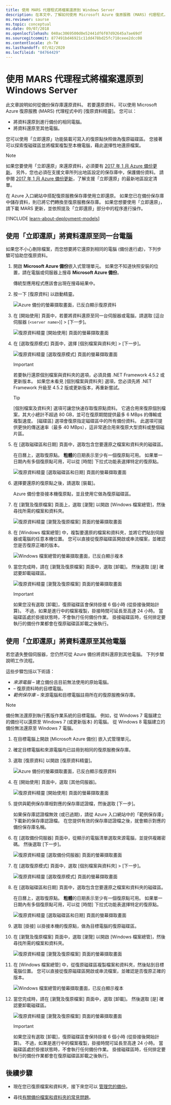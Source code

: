 ```yaml
---
title: 使用 MARS 代理程式將檔案還原到 Windows Server
description: 在本文中，了解如何使用 Microsoft Azure 復原服務 (MARS) 代理程式，將儲存在 Azure 中的資料還原至 Windows Server 或 Windows 電腦。
ms.reviewer: saurse
ms.topic: conceptual
ms.date: 09/07/2018
ms.openlocfilehash: 040ac3069500d0e52441df6f07d92645a7ae69df
ms.sourcegitcommit: 877491bd46921c11dd478bd25fc718ceee2dcc08
ms.contentlocale: zh-TW
ms.lasthandoff: 07/02/2020
ms.locfileid: "84764429"
---
```

# <a name="restore-files-to-windows-server-using-the-mars-agent"></a>使用 MARS 代理程式將檔案還原到 Windows Server

此文章說明如何從備份保存庫還原資料。 若要還原資料，可以使用 Microsoft Azure 復原服務 (MARS) 代理程式中的 [復原資料精靈]。 您可以：

* 將資料還原到進行備份的相同電腦。
* 將資料還原至其他電腦。

您可以使用「立即還原」功能裝載可寫入的復原點快照做為復原磁碟區。 您接著可以探索復磁碟區並將檔案複製至本機電腦，藉此選擇性地還原檔案。

> [!NOTE]
> 如果您要使用「立即還原」來還原資料，必須要有 [2017 年 1 月 Azure 備份更新](https://support.microsoft.com/help/3216528/azure-backup-update-for-microsoft-azure-recovery-services-agent-januar)。 另外，您也必須在支援文章所列出地區設定的保存庫中，保護備份資料。 請參閱 [2017 年 1 月 Azure 備份更新](https://support.microsoft.com/help/3216528/azure-backup-update-for-microsoft-azure-recovery-services-agent-januar)，了解支援「立即還原」的最新地區設定清單。
>

在 Azure 入口網站中搭配復原服務保存庫使用立即還原。 如果您已在備份保存庫中儲存資料，則已將它們轉換至復原服務保存庫。 如果您想要使用「立即還原」，請下載 MARS 更新，並依照提及「立即還原」部分中的程序進行操作。

[!INCLUDE [learn-about-deployment-models](../../includes/learn-about-deployment-models-rm-include.md)]

## <a name="use-instant-restore-to-recover-data-to-the-same-machine"></a>使用「立即還原」將資料還原至同一台電腦

如果您不小心刪除檔案，而您想要將它還原到相同的電腦 (備份進行處)，下列步驟可協助您復原資料。

1. 開啟 **Microsoft Azure 備份**嵌入式管理單元。 如果您不知道快照安裝的位置，請在電腦或伺服器上搜尋 **Microsoft Azure 備份**。

    傳統型應用程式應該會出現在搜尋結果中。

2. 按一下 [復原資料] 以啟動精靈。

    ![Azure 備份的螢幕擷取畫面，已反白顯示復原資料](./media/backup-azure-restore-windows-server/recover.png)

3. 在 [開始使用] 頁面中，若要將資料還原至同一台伺服器或電腦，請選取 [這台伺服器 (`<server name>`)] > [下一步]。

    ![復原資料精靈 [開始使用] 頁面的螢幕擷取畫面](./media/backup-azure-restore-windows-server/samemachine_gettingstarted_instantrestore.png)

4. 在 [選取復原模式] 頁面中，選擇 [個別檔案與資料夾] > [下一步]。

    ![復原資料精靈 [選取復原模式] 頁面的螢幕擷取畫面](./media/backup-azure-restore-windows-server/samemachine_selectrecoverymode_instantrestore.png)
   > [!IMPORTANT]
   > 若要執行還原個別檔案與資料夾的選項，必須具備 .NET Framework 4.5.2 或更新版本。 如果您未看見 [個別檔案與資料夾] 選項，您必須先將 .NET Framework 升級至 4.5.2 版或更新版本，再重新嘗試。

   > [!TIP]
   > [個別檔案及資料夾] 選項可讓您快速存取復原點資料。 它適合用來復原個別檔案，其大小總計不超過 80 GB，並可在復原期間提供最多 6 MBps 的傳輸或複製速度。 [磁碟區] 選項會復原指定磁碟區中的所有備份資料。 此選項可提供更快的傳送速率（最多 40 MBps），這非常適合用來復原大型資料或整個磁片區。

5. 在 [選取磁碟區和日期] 頁面中，選取包含您要還原之檔案和資料夾的磁碟區。

    在日曆上，選取復原點。 **粗體**的日期表示至少有一個復原點可用。 如果單一日期內有多個復原點可用，可以從 [時間] 下拉式功能表選擇特定的復原點。

    ![復原資料精靈 [選取磁碟區和日期] 頁面的螢幕擷取畫面](./media/backup-azure-restore-windows-server/samemachine_selectvolumedate_instantrestore.png)

6. 選擇要還原的復原點之後，請選取 [裝載]。

    Azure 備份會掛接本機復原點，並且使用它做為復原磁碟區。

7. 在 [瀏覽及復原檔案] 頁面上，選取 [瀏覽] 以開啟 [Windows 檔案總管]，然後尋找所需的檔案和資料夾。

    ![復原資料精靈 [瀏覽及復原檔案] 頁面的螢幕擷取畫面](./media/backup-azure-restore-windows-server/samemachine_browserecover_instantrestore.png)

8. 在 [Windows 檔案總管] 中，複製要還原的檔案和資料夾，並將它們貼到伺服器或電腦的任意本機位置。 您可以直接從復原磁碟區開啟或串流檔案，並確認您是否復原正確的版本。

    ![Windows 檔案總管的螢幕擷取畫面，已反白顯示複本](./media/backup-azure-restore-windows-server/samemachine_copy_instantrestore.png)

9. 當您完成時，請在 [瀏覽及復原檔案] 頁面中，選取 [卸載]。 然後選取 [是] 確認要卸載磁碟區。

    ![復原資料精靈 [瀏覽及復原檔案] 頁面的螢幕擷取畫面](./media/backup-azure-restore-windows-server/samemachine_unmount_instantrestore.png)

    > [!Important]
    > 如果您沒有選取 [卸載]，復原磁碟區會保持掛接 6 個小時 (從掛接後開始計算)。 不過，如果是進行中的檔案複製，掛接時間可延長至高達 24 小時。 當磁碟區處於掛接狀態時，不會執行任何備份作業。 掛接磁碟區時，任何排定要執行的備份作業都會在復原磁碟區卸載之後執行。
    >

## <a name="use-instant-restore-to-restore-data-to-an-alternate-machine"></a>使用「立即還原」將資料還原至其他電腦

若您遺失整個伺服器，您仍然可從 Azure 備份將資料還原到其他電腦。 下列步驟說明工作流程。

這些步驟包括以下術語：

* *來源電腦* – 建立備份且目前無法使用的原始電腦。
*  – 復原資料時的目標電腦。
* *範例保存庫* – 來源電腦和目標電腦註冊所在的復原服務保存庫。

> [!NOTE]
> 備份無法還原到執行舊版作業系統的目標電腦。 例如，從 Windows 7 電腦建立的備份可以還原至 Windows 7 (或更新版本) 的電腦。 從 Windows 8 電腦建立的備份無法還原至 Windows 7 電腦。
>
>

1. 在目標電腦上開啟 [Microsoft Azure 備份] 嵌入式管理單元。

2. 確定目標電腦和來源電腦均已註冊到相同的復原服務保存庫。

3. 選取 [復原資料] 以開啟 [復原資料精靈]。

    ![Azure 備份的螢幕擷取畫面，已反白顯示復原資料](./media/backup-azure-restore-windows-server/recover.png)

4. 在 [開始使用] 頁面中，選取 [其他伺服器]。

    ![復原資料精靈 [開始使用] 頁面的螢幕擷取畫面](./media/backup-azure-restore-windows-server/alternatemachine_gettingstarted_instantrestore.png)

5. 提供與範例保存庫相對應的保存庫認證檔，然後選取 [下一步]。

    如果保存庫認證檔無效 (或已過期)，請從 Azure 入口網站中的「範例保存庫」下載新的保存庫認證檔。 在您提供有效的保存庫認證檔之後，就會顯示對應的備份保存庫名稱。

6. 在 [選取備份伺服器] 頁面中，從顯示的電腦清單選取來源電腦，並提供複雜密碼。 然後選取 [下一步]。

    ![復原資料精靈 [選取備份伺服器] 頁面的螢幕擷取畫面](./media/backup-azure-restore-windows-server/alternatemachine_selectmachine_instantrestore.png)

7. 在 [選取復原模式] 頁面中，選取 [個別檔案與資料夾] > [下一步]。

    ![復原資料精靈 [選取復原模式] 頁面的螢幕擷取畫面](./media/backup-azure-restore-windows-server/alternatemachine_selectrecoverymode_instantrestore.png)

8. 在 [選取磁碟區和日期] 頁面中，選取包含您要還原之檔案和資料夾的磁碟區。

    在日曆上，選取復原點。 **粗體**的日期表示至少有一個復原點可用。 如果單一日期內有多個復原點可用，可以從 [時間] 下拉式功能表選擇特定的復原點。

    ![復原資料精靈 [選取磁碟區和日期] 頁面的螢幕擷取畫面](./media/backup-azure-restore-windows-server/alternatemachine_selectvolumedate_instantrestore.png)

9. 選取 [掛接] 以掛接本機的復原點，做為目標電腦的復原磁碟區。

10. 在 [瀏覽及復原檔案] 頁面中，選取 [瀏覽] 以開啟 [Windows 檔案總管]，然後尋找所需的檔案和資料夾。

    ![復原資料精靈 [瀏覽及復原檔案] 頁面的螢幕擷取畫面](./media/backup-azure-restore-windows-server/alternatemachine_browserecover_instantrestore.png)

11. 在 [Windows 檔案總管] 中，從復原磁碟區複製檔案和資料夾，然後貼到目標電腦位置。 您可以直接從復原磁碟區開啟或串流檔案，並確認是否復原正確的版本。

    ![Windows 檔案總管的螢幕擷取畫面，已反白顯示複本](./media/backup-azure-restore-windows-server/alternatemachine_copy_instantrestore.png)

12. 當您完成時，請在 [瀏覽及復原檔案] 頁面中，選取 [卸載]。 然後選取 [是] 確認要卸載磁碟區。

    ![復原資料精靈 [瀏覽及復原檔案] 頁面的螢幕擷取畫面](./media/backup-azure-restore-windows-server/alternatemachine_unmount_instantrestore.png)

    > [!Important]
    > 如果您沒有選取 [卸載]，復原磁碟區會保持掛接 6 個小時 (從掛接後開始計算)。 不過，如果是進行中的檔案複製，掛接時間可延長至高達 24 小時。 當磁碟區處於掛接狀態時，不會執行任何備份作業。 掛接磁碟區時，任何排定要執行的備份作業都會在復原磁碟區卸載之後執行。
    >

## <a name="next-steps"></a>後續步驟

* 現在您已復原檔案和資料夾，接下來您可以 [管理您的備份](backup-azure-manage-windows-server.md)。

* 尋找[有關備份檔案和資料夾的常見問題](backup-azure-file-folder-backup-faq.md)。
